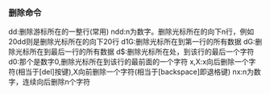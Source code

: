 ### 删除命令

dd:删除游标所在的一整行(常用)
ndd:n为数字。删除光标所在的向下n行，例如20dd则是删除光标所在的向下20行
d1G:删除光标所在到第一行的所有数据
dG:删除光标所在到最后一行的所有数据
d$:删除光标所在处，到该行的最后一个字符
d0:那个是数字0,删除光标所在到该行的最前面的一个字符
x,X:x向后删除一个字符(相当于[del]按键),X向前删除一个字符(相当于[backspace]即退格键)
nx:n为数字，连续向后删除n个字符
